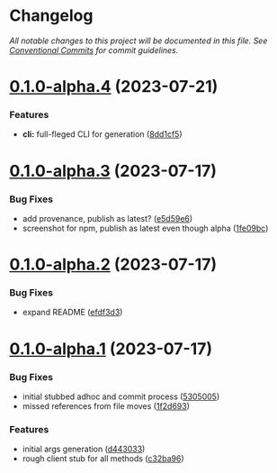 # Changelog

_All notable changes to this project will be documented in this file. See [Conventional Commits](https://www.conventionalcommits.org/) for commit guidelines._


# [0.1.0-alpha.4](https://github.com/JaredReisinger/wordpressed/compare/v0.1.0-alpha.3...v0.1.0-alpha.4) (2023-07-21)


### Features

* **cli:** full-fleged CLI for generation ([8dd1cf5](https://github.com/JaredReisinger/wordpressed/commit/8dd1cf5b4c56056f2ad2ad86eadc52a8bc3a267a))

# [0.1.0-alpha.3](https://github.com/JaredReisinger/wordpressed/compare/v0.1.0-alpha.2...v0.1.0-alpha.3) (2023-07-17)


### Bug Fixes

* add provenance, publish as latest? ([e5d59e6](https://github.com/JaredReisinger/wordpressed/commit/e5d59e67c55f76fccb1dffbe18ba4a941655e83a))
* screenshot for npm, publish as latest even though alpha ([1fe09bc](https://github.com/JaredReisinger/wordpressed/commit/1fe09bc3077fb752e2f855782ec363c88af11e02))

# [0.1.0-alpha.2](https://github.com/JaredReisinger/wordpressed/compare/v0.1.0-alpha.1...v0.1.0-alpha.2) (2023-07-17)


### Bug Fixes

* expand README ([efdf3d3](https://github.com/JaredReisinger/wordpressed/commit/efdf3d37d8f057b0cf860a39c5509c087dffc9dc))

# [0.1.0-alpha.1](https://github.com/JaredReisinger/wordpressed/compare/v0.0.0...v0.1.0-alpha.1) (2023-07-17)


### Bug Fixes

* initial stubbed adhoc and commit process ([5305005](https://github.com/JaredReisinger/wordpressed/commit/5305005f105b3a65d60575f28d0900fbf9b4eed0))
* missed references from file moves ([1f2d693](https://github.com/JaredReisinger/wordpressed/commit/1f2d693b322b2abca1f95aa9447f98f0dfd4b606))


### Features

* initial args generation ([d443033](https://github.com/JaredReisinger/wordpressed/commit/d443033bf776ebf811893e6795708af8614e1b7a))
* rough client stub for all methods ([c32ba96](https://github.com/JaredReisinger/wordpressed/commit/c32ba96a7389d8cdccd6ea12774a7ba6d7fdc0c8))
